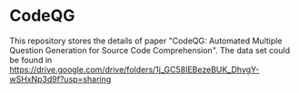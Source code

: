 # CodeQG
This repository stores the details of paper "CodeQG: Automated Multiple Question Generation for Source Code Comprehension".
The data set could be found in https://drive.google.com/drive/folders/1j_GC58IEBezeBUK_DhvgY-wSHxNp3d9f?usp=sharing
